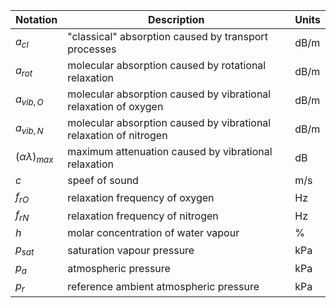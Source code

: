 Notation | Description | Units
--- | --- | ---
$a_{cl}$    | "classical" absorption caused by transport processes | $\text{dB/m}$
$a_{rot}$   | molecular absorption caused by rotational relaxation | $\text{dB/m}$
$a_{vib,O}$ | molecular absorption caused by vibrational relaxation of oxygen | $\text{dB/m}$
$a_{vib,N}$ | molecular absorption caused by vibrational relaxation of nitrogen | $\text{dB/m}$
$\left( {\alpha \lambda } \right)_{max}$ | maximum attenuation caused by vibrational relaxation | $\text{dB}$
$c$         | speef of sound | $\text{m/s}$
$f_{rO}$    | relaxation frequency of oxygen   | $\text{Hz}$
$f_{rN}$    | relaxation frequency of nitrogen | $\text{Hz}$
$h$         | molar concentration of water vapour | $\text{\%}$
$p_{sat}$   | saturation vapour pressure | $\text{kPa}$
$p_{a}$     | atmospheric pressure | $\text{kPa}$
$p_{r}$     | reference ambient atmospheric pressure | $\text{kPa}$